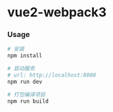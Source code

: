 
# vue2-webpack3

### Usage

```bash
# 安装
npm install

# 启动服务
# url: http://localhost:8080
npm run dev

# 打包编译项目
npm run build
```

